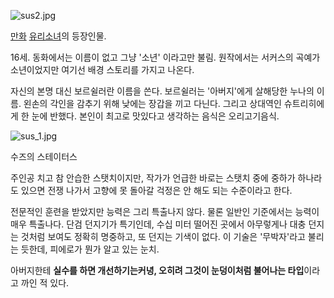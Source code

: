 ![sus2.jpg](http://z1.enha.kr/http://rigvedawiki.net/r1/pds/sus2.jpg)

[만화](%EB%A7%8C%ED%99%94.md)
[유리소녀](%EC%9C%A0%EB%A6%AC%EC%86%8C%EB%85%80.md)의 등장인물.

16세. 동화에서는 이름이 없고 그냥 '소년' 이라고만 불림. 원작에서는 서커스의 곡예가 소년이었지만 여기선 배경 스토리를 가지고 나온다.

자신의 본명 대신 보르쉴러란 이름을 쓴다. 보르쉴러는 '아버지'에게 살해당한 누나의 이름. 왼손의 각인을 감추기 위해 낮에는 장갑을 끼고
다닌다. 그리고 상대역인 슈트리히에게 한 눈에 반했다. 본인이 최고로 맛있다고 생각하는 음식은 오리고기음식.

![sus_1.jpg](http://z1.enha.kr/http://rigvedawiki.net/r1/pds/sus_1.jpg)

  
수즈의 스테이터스

주인공 치고 참 안습한 스탯치이지만, 작가가 언급한 바로는 스탯치 중에 중하가 하나라도 있으면 전쟁 나가서 고향에 못 돌아갈 걱정은 안 해도
되는 수준이라고 한다.  

전문적인 훈련을 받았지만 능력은 그리 특출나지 않다. 물론 일반인 기준에서는 능력이 매우 특출나다. 단검 던지기가 특기인데, 수십 미터
떨어진 곳에서 아무렇게나 대충 던지는 것처럼 보여도 정확히 명중하고, 또 던지는 기색이 없다. 이 기술은 '무박자'라고 불리는 듯한데,
피에로가 뭔가 알고 있는 눈치.

아버지한테 **실수를 하면 개선하기는커녕, 오히려 그것이 눈덩이처럼 불어나는 타입**이라고 까인 적 있다.

